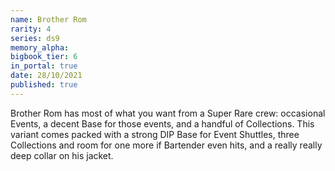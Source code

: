 ```yaml
---
name: Brother Rom
rarity: 4
series: ds9
memory_alpha:
bigbook_tier: 6
in_portal: true
date: 28/10/2021
published: true
---
```


Brother Rom has most of what you want from a Super Rare crew: occasional Events, a decent Base for those events, and a handful of Collections. This variant comes packed with a strong DIP Base for Event Shuttles, three Collections and room for one more if Bartender even hits, and a really really deep collar on his jacket.
